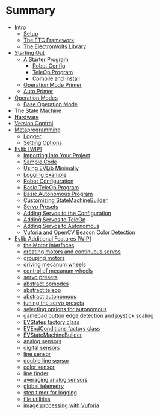 # Summary

- [Intro](./intro/README.md)
    - [Setup](./intro/setup.md)
    - [The FTC Framework](./intro/ftc_framework.md)
    - [The ElectronVolts Library](./intro/evlib.md)
- [Starting Out]()
    - [A Starter Program](./starter/program/README.md)
        - [Robot Config](./starter/program/config.md)
        - [TeleOp Program](./starter/program/tele_op.md)
        - [Compile and Install](./starter/program/install.md)
    - [Operation Mode Primer]()
    - [Auto Primer]()
- [Operation Modes](./opmodes/README.md)
    - [Base Operation Mode](./opmodes/base.md)
- [The State Machine]()
- [Hardware]()
- [Version Control]()
- [Metaprogramming]()
    - [Logger]()
    - [Setting Options](./metaprogramming/options.md)
- [Evlib [WIP]](./evlib/Home.md)
    - [Importing Into Your Project](./evlib/Importing-Into-Your-Project.md)
    - [Sample Code](./evlib/Sample-Code.md)
    - [Using EVLib Minimally](./evlib/Using-EVLib-Minimally.md)
    - [Logging Example](./evlib/Logging-Example.md)
    - [Robot Configuration](./evlib/Robot-Configuration.md)
    - [Basic TeleOp Program](./evlib/Basic-TeleOp-Program.md)
    - [Basic Autonomous Program](./evlib/Basic-Autonomous-Program.md)
    - [Customizing StateMachineBuilder](./evlib/Customizing-StateMachineBuilder.md)
    - [Servo Presets](./evlib/Servo-Presets.md)
    - [Adding Servos to the Configuration](./evlib/Adding-Servos-to-the-Configuration.md)
    - [Adding Servos to TeleOp](./evlib/Adding-Servos-to-TeleOp.md)
    - [Adding Servos to Autonomous](./evlib/Adding-Servos-to-Autonomous.md)
    - [Vuforia and OpenCV Beacon Color Detection](./evlib/Vuforia-and-OpenCV-Beacon-Color-Detection.md) 
- [Evlib Additional Features [WIP]](./evlib/Features.md)
    - [the Motor interfaces](./evlib/Motor-and-MotorEnc.md)
    - [creating motors and continuous servos](./evlib/Creating-Motors.md)
    - [grouping motors](./evlib/NMotors.md)
    - [driving mecanum wheels](./evlib/Mecanum-Wheels.md)
    - [control of mecanum wheels](./evlib/Mecanum-Control.md)
    - [servo presets](./evlib/Servo-Presets.md)
    - [abstract opmodes](./evlib/AbstractOp.md)
    - [abstract teleop](./evlib/AbstractTeleOp.md)
    - [abstract autonomous](./evlib/AbstractAutoOp.md)
    - [tuning the servo presets](./evlib/AbstractServoTuneOp.md)
    - [selecting options for autonomous](./evlib/AbstractOptionsOp.md)
    - [gamepad button edge detection and joystick scaling](./evlib/GamepadManager.md)
    - [EVStates factory class](./evlib/EVStates.md)
    - [EVEndConditions factory class](./evlib/EVEndConditions.md)
    - [EVStateMachineBuilder](./evlib/EVStateMachineBuilder.md)
    - [analog sensors](./evlib/Analog-Sensors.md)
    - [digital sensors](./evlib/Digital-Sensors.md)
    - [line sensor](./evlib/CalibratedLineSensor.md)
    - [double line sensor](./evlib/DoubleLineSensor.md)
    - [color sensor](./evlib/ColorSensor.md)
    - [line finder](./evlib/LineFinder.md)
    - [averaging analog sensors](./evlib/AveragedSensor.md)
    - [global telemetry](./evlib/Telem.md)
    - [step timer for logging](./evlib/StepTimer.md)
    - [file utilities](./evlib/FileUtil.md)
    - [image processing with Vuforia](./evlib/Vuforia-and-OpenCV-Beacon-Color-Detection.md)
